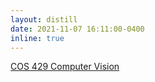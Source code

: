 ```yaml
---
layout: distill
date: 2021-11-07 16:11:00-0400
inline: true
---
```


<a href="https://www.cs.princeton.edu/courses/archive/fall21/cos429/COS"> COS 429 Computer Vision</a>